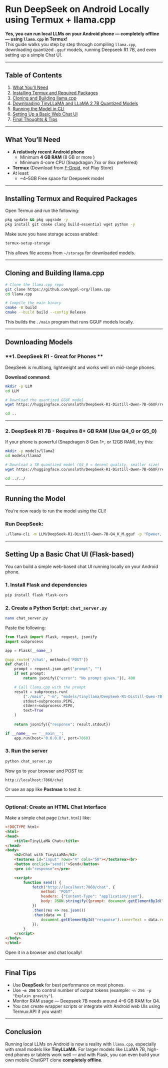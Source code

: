 # Run DeepSeek on Android Locally using Termux + llama.cpp 

**Yes, you can run local LLMs on your Android phone — completely offline — using `llama.cpp` in Termux!**  
This guide walks you step by step through compiling `llama.cpp`, downloading quantized `.gguf` models, running Deepseek R1 7B, and even setting up a simple Chat UI.

---

## **Table of Contents**
1. [What You’ll Need](#what-youll-need)
2. [Installing Termux and Required Packages](#installing-termux-and-required-packages)
3. [Cloning and Building llama.cpp](#cloning-and-building-llamacpp)
4. [Downloading TinyLLaMA and LLaMA 2 7B Quantized Models](#downloading-models)
5. [Running the Model in CLI](#running-the-model)
6. [Setting Up a Basic Web Chat UI](#setting-up-a-basic-chat-ui)
7. [Final Thoughts & Tips](#final-tips)

---

## **What You’ll Need**

- **A relatively recent Android phone**
  - Minimum **4 GB RAM** (8 GB or more )
  - Minimum 4-core CPU (Snapdragon 7xx or 8xx preferred)
- **Termux** (Download from [F-Droid](https://f-droid.org/en/packages/com.termux/), not Play Store)
- At least:
  - ~4–5GB Free space for Deepseek model

---

## **Installing Termux and Required Packages**

Open Termux and run the following:

```bash
pkg update && pkg upgrade -y
pkg install git cmake clang build-essential wget python -y
```

Make sure you have storage access enabled:
```bash
termux-setup-storage
```

This allows file access from `~/storage` for downloaded models.

---

## **Cloning and Building llama.cpp**

```bash
# Clone the llama.cpp repo
git clone https://github.com/ggml-org/llama.cpp
cd llama.cpp

# Compile the main binary
cmake -B build
cmake --build build --config Release
```

This builds the `./main` program that runs GGUF models locally.

---

## **Downloading Models**

### **1. DeepSeek R1 - Great for Phones **

DeepSeek is multilang, lightweight and works well on mid-range phones.

**Download command:**

```bash
mkdir -p LLM
cd LLM

# Download the quantized GGUF model
wget https://huggingface.co/unsloth/DeepSeek-R1-Distill-Qwen-7B-GGUF/resolve/main/DeepSeek-R1-Distill-Qwen-7B-Q4_K_M.gguf

cd ..
```

---

### **2. DeepSeek R1 7B - Requires 8+ GB RAM (Use Q4_0 or Q5_0)**

If your phone is powerful (Snapdragon 8 Gen 1+, or 12GB RAM), try this:

```bash
mkdir -p models/llama2
cd models/llama2

# Download a 7B quantized model (Q4_0 = decent quality, smaller size)
wget https://huggingface.co/unsloth/DeepSeek-R1-Distill-Qwen-7B-GGUF/resolve/main/DeepSeek-R1-Distill-Qwen-7B-Q4_K_M.gguf

cd ../../
```

---

## **Running the Model**

You’re now ready to run the model using the CLI!

### **Run DeepSeek:**

```bash
./llama-cli -m LLM/DeepSeek-R1-Distill-Qwen-7B-Q4_K_M.gguf -p "Привет, как дела?"
```

---

## **Setting Up a Basic Chat UI (Flask-based)**

You can build a simple web-based chat UI running locally on your Android phone.

### **1. Install Flask and dependencies**

```bash
pip install flask flask-cors
```

### **2. Create a Python Script: `chat_server.py`**

```bash
nano chat_server.py
```

Paste the following:

```python
from flask import Flask, request, jsonify
import subprocess

app = Flask(__name__)

@app.route('/chat', methods=['POST'])
def chat():
    prompt = request.json.get("prompt", "")
    if not prompt:
        return jsonify({"error": "No prompt given."}), 400

    # Call llama.cpp with the prompt
    result = subprocess.run(
        ["./main", "-m", "models/tinyllama/DeepSeek-R1-Distill-Qwen-7B-Q4_K_M.gguf", "-p", prompt],
        stdout=subprocess.PIPE,
        stderr=subprocess.PIPE,
        text=True
    )
    
    return jsonify({"response": result.stdout})

if __name__ == '__main__':
    app.run(host='0.0.0.0', port=7860)
```

### **3. Run the server**

```bash
python chat_server.py
```

Now go to your browser and POST to:

```
http://localhost:7860/chat
```

Or use an app like **Postman** to test it.

---

### **Optional: Create an HTML Chat Interface**

Make a simple chat page (`chat.html`) like:

```html
<!DOCTYPE html>
<html>
<head>
    <title>TinyLLaMA Chat</title>
</head>
<body>
    <h2>Chat with TinyLLaMA</h2>
    <textarea id="input" rows="4" cols="50"></textarea><br>
    <button onclick="send()">Send</button>
    <pre id="response"></pre>

    <script>
        function send() {
            fetch("http://localhost:7860/chat", {
                method: "POST",
                headers: {"Content-Type": "application/json"},
                body: JSON.stringify({prompt: document.getElementById("input").value})
            })
            .then(res => res.json())
            .then(data => {
                document.getElementById("response").innerText = data.response;
            });
        }
    </script>
</body>
</html>
```

Open it in a browser and chat locally!

---

## **Final Tips**

- Use **DeepSeek** for best performance on most phones.
- Use **`-n 256`** to control number of output tokens (example: `-n 256 -p "Explain gravity"`).
- Monitor RAM usage — Deepseek 7B needs around 4–6 GB RAM for Q4.
- You can create wrapper scripts or integrate with Android web UIs using Termux:API if you want!

---

## **Conclusion**

Running local LLMs on Android is now a reality with `llama.cpp`, especially with small models like **TinyLLaMA**. For larger models like LLaMA 7B, high-end phones or tablets work well — and with Flask, you can even build your own mobile ChatGPT clone **completely offline**.

